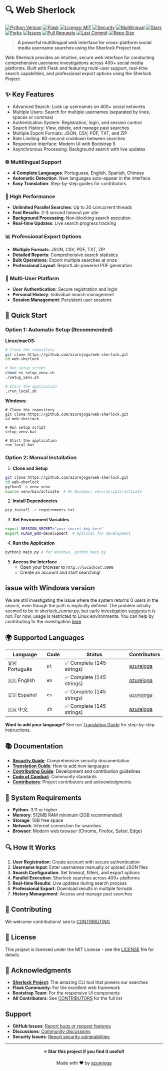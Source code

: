 # 🔍 Web Sherlock

[![Python Version](https://img.shields.io/badge/python-3.11%2B-blue.svg)](https://www.python.org/downloads/)
[![Flask](https://img.shields.io/badge/flask-3.1%2B-green.svg)](https://flask.palletsprojects.com/)
[![License: MIT](https://img.shields.io/badge/License-MIT-yellow.svg)](https://opensource.org/licenses/MIT)
[![Security](https://img.shields.io/badge/security-OWASP%20compliant-brightgreen.svg)](SECURITY.md)
[![Multilingual](https://img.shields.io/badge/languages-4-orange.svg)](#supported-languages)
[![Stars](https://img.shields.io/github/stars/azurejoga/web-sherlock.svg?style=social)](https://github.com/azurejoga/web-sherlock/stargazers)
[![Forks](https://img.shields.io/github/forks/azurejoga/web-sherlock.svg?style=social)](https://github.com/azurejoga/web-sherlock/network/members)
[![Issues](https://img.shields.io/github/issues/azurejoga/web-sherlock.svg)](https://github.com/azurejoga/web-sherlock/issues)
[![Pull Requests](https://img.shields.io/github/issues-pr/azurejoga/web-sherlock.svg)](https://github.com/azurejoga/web-sherlock/pulls)
[![Last Commit](https://img.shields.io/github/last-commit/azurejoga/web-sherlock.svg)](https://github.com/azurejoga/web-sherlock/commits/main)
[![Repo Size](https://img.shields.io/github/repo-size/azurejoga/web-sherlock)](https://github.com/azurejoga/web-sherlock)

> **A powerful multilingual web interface for cross-platform social media username searches using the Sherlock Project tool.**

Web Sherlock provides an intuitive, secure web interface for conducting comprehensive username investigations across 400+ social media platforms. Built with Flask and featuring multi-user support, real-time search capabilities, and professional export options using the Sherlock Project

## ✨ Key Features
* Advanced Search: Look up usernames on 400+ social networks
* Multiple Users: Search for multiple usernames (separated by lines, spaces or commas)
* Authentication System: Registration, login, and session control
* Search History: View, delete, and manage past searches
* Multiple Export Formats: JSON, CSV, PDF, TXT, and ZIP
* Rate Limiting: 60-second cooldown between searches
* Responsive Interface: Modern UI with Bootstrap 5
* Asynchronous Processing: Background search with live updates

### 🌐 **Multilingual Support**
- **4 Complete Languages**: Portuguese, English, Spanish, Chinese
- **Automatic Detection**: New languages auto-appear in the interface
- **Easy Translation**: Step-by-step guides for contributors

### 🚀 **High Performance**
- **Unlimited Parallel Searches**: Up to 20 concurrent threads
- **Fast Results**: 2-3 second timeout per site
- **Background Processing**: Non-blocking search execution
- **Real-time Updates**: Live search progress tracking

### 📊 **Professional Export Options**
- **Multiple Formats**: JSON, CSV, PDF, TXT, ZIP
- **Detailed Reports**: Comprehensive search statistics
- **Bulk Operations**: Export multiple searches at once
- **Professional Layout**: ReportLab-powered PDF generation

### 👥 **Multi-User Platform**
- **User Authentication**: Secure registration and login
- **Personal History**: Individual search management
- **Session Management**: Persistent user sessions

## 🚀 Quick Start

### Option 1: Automatic Setup (Recommended)

**Linux/macOS:**
```bash
# Clone the repository
git clone https://github.com/azurejoga/web-sherlock.git
cd web-sherlock

# Run setup script
chmod +x setup_venv.sh
./setup_venv.sh

# Start the application
./run_local.sh
```

**Windows:**
```batch
# Clone the repository
git clone https://github.com/azurejoga/web-sherlock.git
cd web-sherlock

# Run setup script
setup_venv.bat

# Start the application
run_local.bat
```

### Option 2: Manual Installation

1. **Clone and Setup**
```bash
git clone https://github.com/azurejoga/web-sherlock.git
cd web-sherlock
python3 -m venv venv
source venv/bin/activate  # On Windows: venv\Scripts\activate
```

2. **Install Dependencies**
```bash
pip install -r requirements.txt
```

3. **Set Environment Variables**
```bash
export SESSION_SECRET="your-secret-key-here"
export FLASK_ENV=development  # Optional for development
```

4. **Run the Application**
```bash
python3 main.py # for Windows, python main.py
```

5. **Access the Interface**
   - Open your browser to `http://localhost:5000`
   - Create an account and start searching!

## issue with Windows version
We are still investigating the issue where the system returns 0 users in the search, even though the path is explicitly defined. The problem initially seemed to be in sherlock_runner.py, but early investigation suggests it is not. For now, usage is restricted to Linux environments. You can help by contributing to the investigation [here](https://github.com/azurejoga/web-sherlock/issues/10)

## 🌍 Supported Languages

| Language | Code | Status | Contributors |
|----------|------|--------|-------------|
| 🇧🇷 Português | `pt` | ✅ Complete (145 strings) | [azurejoga](https://github.com/azurejoga) |
| 🇺🇸 English | `en` | ✅ Complete (145 strings) | [azurejoga](https://github.com/azurejoga) |
| 🇪🇸 Español | `es` | ✅ Complete (145 strings) | [azurejoga](https://github.com/azurejoga) |
| 🇨🇳 中文 | `zh` | ✅ Complete (145 strings) | [azurejoga](https://github.com/azurejoga) |

**Want to add your language?** See our [Translation Guide](TRANSLATION.md) for step-by-step instructions.

## 📚 Documentation

- **[Security Guide](SECURITY.md)**: Comprehensive security documentation
- **[Translation Guide](TRANSLATION.md)**: How to add new languages
- **[Contributing Guide](CONTRIBUTING.md)**: Development and contribution guidelines
- **[Code of Conduct](CODE_OF_CONDUCT.md)**: Community standards
- **[Contributors](CONTRIBUTORS.md)**: Project contributors and acknowledgments

## 🔧 System Requirements

- **Python**: 3.11 or higher
- **Memory**: 512MB RAM minimum (2GB recommended)
- **Storage**: 1GB free space
- **Network**: Internet connection for searches
- **Browser**: Modern web browser (Chrome, Firefox, Safari, Edge)

## 🔍 How It Works

1. **User Registration**: Create account with secure authentication
2. **Username Input**: Enter usernames manually or upload JSON files
3. **Search Configuration**: Set timeout, filters, and export options
4. **Parallel Execution**: Sherlock searches across 400+ platforms
5. **Real-time Results**: Live updates during search process
6. **Professional Export**: Download results in multiple formats
7. **History Management**: Access and manage past searches


## 🤝 Contributing

We welcome contributions! see to [CONTRIBUTING](CONTRIBUTING.md)

## 📄 License

This project is licensed under the MIT License - see the [LICENSE](LICENSE) file for details.

## 🙏 Acknowledgments

- **[Sherlock Project](https://github.com/sherlock-project/sherlock)**: The amazing CLI tool that powers our searches
- **Flask Community**: For the excellent web framework
- **Bootstrap Team**: For the responsive UI components
- **All Contributors**: See [CONTRIBUTORS](CONTRIBUTORS.md) for the full list

## Support

- **GitHub Issues**: [Report bugs or request features](https://github.com/azurejoga/web-sherlock/issues)
- **Discussions**: [Community discussions](https://github.com/azurejoga/web-sherlock/discussions)
- **Security Issues**: [Report security vulnerabilities](SECURITY.md#reporting-security-vulnerabilities)

---

<div align="center">

**⭐ Star this project if you find it useful!**

Made with ❤️ by [azurejoga](https://github.com/azurejoga)

</div>